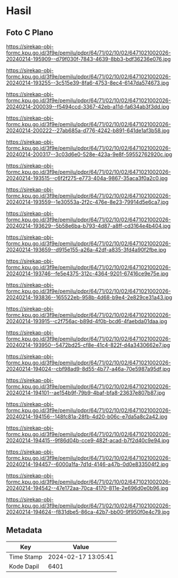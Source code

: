 # Hasil

## Foto C Plano

https://sirekap-obj-formc.kpu.go.id/3f9e/pemilu/pdpr/64/71/02/10/02/6471021002026-20240214-195909--d79f030f-7843-4639-8bb3-bdf36236e076.jpg

https://sirekap-obj-formc.kpu.go.id/3f9e/pemilu/pdpr/64/71/02/10/02/6471021002026-20240214-193255--3c515e39-8fa6-4753-8ec4-6147da574673.jpg

https://sirekap-obj-formc.kpu.go.id/3f9e/pemilu/pdpr/64/71/02/10/02/6471021002026-20240214-200039--f5494ccd-3367-42eb-a11d-fa634ab3f3dd.jpg

https://sirekap-obj-formc.kpu.go.id/3f9e/pemilu/pdpr/64/71/02/10/02/6471021002026-20240214-200222--27ab685a-d776-4242-b891-641de1af3b58.jpg

https://sirekap-obj-formc.kpu.go.id/3f9e/pemilu/pdpr/64/71/02/10/02/6471021002026-20240214-200317--3c03d6e0-528e-423a-9e8f-59552762920c.jpg

https://sirekap-obj-formc.kpu.go.id/3f9e/pemilu/pdpr/64/71/02/10/02/6471021002026-20240214-193515--c6f2f275-e773-404a-9867-35aca3f0a2c0.jpg

https://sirekap-obj-formc.kpu.go.id/3f9e/pemilu/pdpr/64/71/02/10/02/6471021002026-20240214-193559--1e30553a-2f2c-476e-8e23-79914d5e6ca7.jpg

https://sirekap-obj-formc.kpu.go.id/3f9e/pemilu/pdpr/64/71/02/10/02/6471021002026-20240214-193629--5b58e6ba-b793-4d87-a8ff-cd3164e4b404.jpg

https://sirekap-obj-formc.kpu.go.id/3f9e/pemilu/pdpr/64/71/02/10/02/6471021002026-20240214-193659--d915e155-a26a-42df-a835-3fd4a90f2fbe.jpg

https://sirekap-obj-formc.kpu.go.id/3f9e/pemilu/pdpr/64/71/02/10/02/6471021002026-20240214-193746--fe5e4375-312c-4364-9201-67416ce9e75e.jpg

https://sirekap-obj-formc.kpu.go.id/3f9e/pemilu/pdpr/64/71/02/10/02/6471021002026-20240214-193836--165522eb-958b-4d68-b9e4-2e829ce31a43.jpg

https://sirekap-obj-formc.kpu.go.id/3f9e/pemilu/pdpr/64/71/02/10/02/6471021002026-20240214-193915--c2f756ac-b89d-4f0b-bcd6-4faebda01daa.jpg

https://sirekap-obj-formc.kpu.go.id/3f9e/pemilu/pdpr/64/71/02/10/02/6471021002026-20240214-193950--5472bd25-cf8e-41c4-822f-d4a3430662e7.jpg

https://sirekap-obj-formc.kpu.go.id/3f9e/pemilu/pdpr/64/71/02/10/02/6471021002026-20240214-194024--cbf98ad9-8d55-4b77-a46a-70e5987a95df.jpg

https://sirekap-obj-formc.kpu.go.id/3f9e/pemilu/pdpr/64/71/02/10/02/6471021002026-20240214-194101--ae154b9f-79b9-4baf-bfa8-23637e807b87.jpg

https://sirekap-obj-formc.kpu.go.id/3f9e/pemilu/pdpr/64/71/02/10/02/6471021002026-20240214-194156--148fc81a-28fb-4d20-b06c-e7da5a8c2a42.jpg

https://sirekap-obj-formc.kpu.go.id/3f9e/pemilu/pdpr/64/71/02/10/02/6471021002026-20240214-194415--9f86d04b-cce9-482f-acad-b7f2d40c9e94.jpg

https://sirekap-obj-formc.kpu.go.id/3f9e/pemilu/pdpr/64/71/02/10/02/6471021002026-20240214-194457--6000a1fa-7d1d-4146-a47b-0d0e833504f2.jpg

https://sirekap-obj-formc.kpu.go.id/3f9e/pemilu/pdpr/64/71/02/10/02/6471021002026-20240214-194542--47e172aa-70ca-4170-811e-2e696d0e0b96.jpg

https://sirekap-obj-formc.kpu.go.id/3f9e/pemilu/pdpr/64/71/02/10/02/6471021002026-20240214-194624--f831dbe5-86ca-42b7-bb00-9f950f0e4c79.jpg


## Metadata

| Key        | Value               |
| ---------- | ------------------- |
| Time Stamp | 2024-02-17 13:05:41 |
| Kode Dapil | 6401                |



